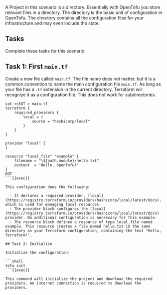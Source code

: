 A Project in this scenario is a directory. Essentially with OpenTofu you store relevant files in a directory. The directory is the basic unit of configuration in OpenTofu. The directory contains all the configuration files for your infrastructure and may even include the state.

## Tasks

Complete these tasks for this scenario.

## Task 1: First `main.tf`

Create a new file called `main.tf`. The file name does not matter, but it is a common convention to name the main configuration file `main.tf`. As long as your file has a `.tf` extension in the current directory, Terraform will recognize it as a configuration file. This does not work for subdirectories.

```shell
cat <<EOT > main.tf
terraform {
    required_providers {
        local = {
            source = "hashicorp/local"
        }
    }
}

provider "local" {
}

resource "local_file" "example" {
    filename = "\${path.module}/hello.txt"
    content  = "Hello, OpenTofu!"
}
EOT
```{{exec}}

This configuration does the following:

  - It declares a required provider, [local](https://registry.terraform.io/providers/hashicorp/local/latest/docs), which is used for managing local resources.
  - The provider block configures the [local](https://registry.terraform.io/providers/hashicorp/local/latest/docs) provider. No additional configuration is necessary for this example.
  - The resource block defines a resource of type local_file named example. This resource creates a file named hello.txt in the same directory as your Terraform configuration, containing the text "Hello, Terraform!".

## Task 2: Initialize

Initialize the configuration:

```shell
tofu init
```{{exec}}

This command will initialize the project and download the required providers. An internet connection is required to download the providers.